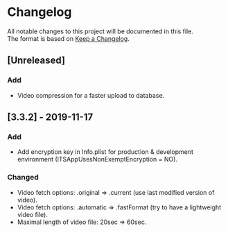 # Changelog
All notable changes to this project will be documented in this file.        
The format is based on [Keep a Changelog](https://keepachangelog.com/en/1.0.0/).

## [Unreleased]
### Add
- Video compression for a faster upload to database.

## [3.3.2] - 2019-11-17
### Add
- Add encryption key in Info.plist for production & development environment (ITSAppUsesNonExemptEncryption = NO).

### Changed
- Video fetch options: .original => .current (use last modified version of video). 
- Video fetch options: .automatic => .fastFormat (try to have a lightweight video file).
- Maximal length of video file: 20sec => 60sec.